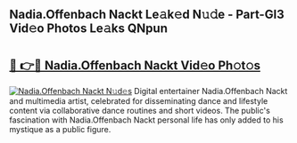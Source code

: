## Nadia.Offenbach Nackt Le𝚊k𝚎d N𝚞𝚍e - Part-Gl3 Vid𝚎o Photos Le𝚊ks QNpun

# <h2><a href="http://fb8cdmh.evod.top/?m=Nadia.Offenbach+Nackt">🔗 👉🔴 Nadia.Offenbach Nackt Vid𝚎o Ph𝚘t𝚘s</a></h2>

[![Nadia.Offenbach Nackt N𝚞d𝚎s](https://i.imgur.com/8V9OHl7.gif)](http://fb8cdmh.evod.top/?m=Nadia.Offenbach+Nackt)
Digital entertainer Nadia.Offenbach Nackt and multimedia artist, celebrated for disseminating dance and lifestyle content via collaborative dance routines and short videos. The public's fascination with Nadia.Offenbach Nackt personal life has only added to his mystique as a public figure. 

